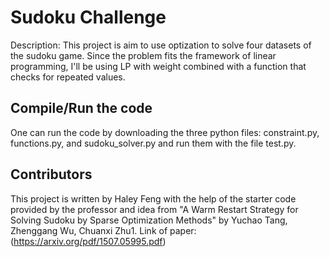 # Sudoku Challenge
 
Description: This project is aim to use optization to solve four datasets of the sudoku game. Since the problem fits the framework of linear programming, I'll be using LP with weight combined with a function that checks for repeated values.

## Compile/Run the code

One can run the code by downloading the three python files: constraint.py, functions.py, and sudoku_solver.py and run them with the file test.py. 

## Contributors
This project is written by Haley Feng with the help of the starter code provided by the professor and idea from "A Warm Restart Strategy for Solving Sudoku by Sparse Optimization Methods" by Yuchao Tang, Zhenggang Wu, Chuanxi Zhu1. Link of paper: (https://arxiv.org/pdf/1507.05995.pdf) 


